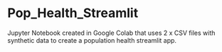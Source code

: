 # Pop_Health_Streamlit
Jupyter Notebook created in Google Colab that uses 2 x CSV files with synthetic data to create a population health streamlit app.
